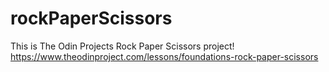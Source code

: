 # rockPaperScissors
This is The Odin Projects Rock Paper Scissors project!
https://www.theodinproject.com/lessons/foundations-rock-paper-scissors
